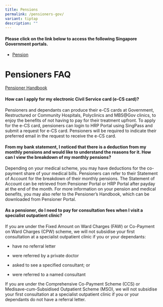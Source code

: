 ```yaml
---
title: Pensions
permalink: /pensioners-gov/
variant: tiptap
description: ""
---
```

<h4><strong>Please click on the link below to access the following Singapore Government portals.</strong></h4>
<ul data-tight="true" class="tight">
<li>
<p><a href="https://www.hrp.gov.sg/" rel="noopener nofollow" target="_blank">Pension</a>
</p>
</li>
</ul>
<h1>Pensioners FAQ</h1>
<p><a href="/files/pensioner%20handbook.pdf" rel="noopener noreferrer nofollow" target="_blank">Pensioner Handbook</a>
</p>
<h4>How can I apply for my electronic Civil Service card (e-CS card)?</h4>
<p>Pensioners and dependants can produce their e-CS cards at Government,
Restructured or Community Hospitals, Polyclinics and MBS@Gov clinics, to
enjoy the benefits of not having to pay for their treatment upfront. To
apply for the e-CS card, pensioners can login to HRP Portal using SingPass
and submit a request for e-CS card. Pensioners will be required to indicate
their preferred email in the request to receive the e-CS card.</p>
<h4>From my bank statement, I noticed that there is a deduction from my monthly pensions and would like to understand the reasons for it. How can I view the breakdown of my monthly pensions?</h4>
<p>Depending on your medical scheme, you may have deductions for the co-payment
share of your medical bills. Pensioners can refer to their Statement of
Account for the breakdown of their monthly pensions. The Statement of Account
can be retrieved from Pensioner Portal or HRP Portal after payday at the
end of the month. For more information on your pension and medical benefits,
you may also refer to the Pensioner’s Handbook, which can be downloaded
from Pensioner Portal.</p>
<h4>As a pensioner, do I need to pay for consultation fees when I visit a specialist outpatient clinic?</h4>
<p>If you are under the Fixed Amount on Ward Charges (FAW) or Co-Payment
on Ward Charges (CPW) scheme, we will not subsidise your first consultation
at a specialist outpatient clinic if you or your dependants:</p>
<ul data-tight="true" class="tight">
<li>
<p>have no referral letter</p>
</li>
<li>
<p>were referred by a private doctor</p>
</li>
<li>
<p>asked to see a specified consultant; or</p>
</li>
<li>
<p>were referred to a named consultant</p>
</li>
</ul>
<p>If you are under the Comprehensive Co-Payment Scheme (CCS) or Medisave-cum-Subsidised
Outpatient Scheme (MSO), we will not subsidise your first consultation
at a specialist outpatient clinic if you or your dependants do not have
a referral letter.</p>